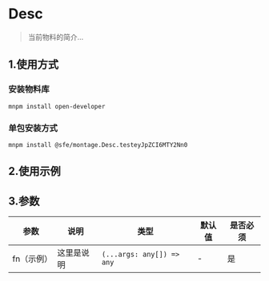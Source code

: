 # Desc

> 当前物料的简介...

## 1.使用方式
### 安装物料库

```shell script
mnpm install open-developer
```

### 单包安装方式

```shell script
mnpm install @sfe/montage.Desc.testeyJpZCI6MTY2Nn0
```

## 2.使用示例

## 3.参数

| 参数               | 说明                                                                                                        | 类型                    | 默认值                    | 是否必须 |
| ------------------ | ----------------------------------------------------------------------------------------------------------- | ----------------------- | ------------------------- | -------- |
| fn（示例）  | 这里是说明                                                                                                | `(...args: any[]) => any`                 | -                       | 是       |
